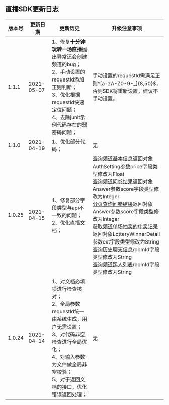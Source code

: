 ## 直播SDK更新日志

| 版本号 | 更新日期 | 更新历史 | 升级注意事项 |
| -- | -- | -- |  -- |
| 1.1.1 | 2021-05-07 | 1、修复**十分钟玩转一场直播**抛出异常还会创建频道的bug；<br /> 2、手动设置的requestId添加正则判断；<br /> 3、优化根据requestId快速定位问题；<br /> 4、去除junit示例代码存在的弱密码问题； | 手动设置的requestId需满足正则^[a-zA-Z0-9-_]{8,50}$，否则SDK将重新设置，建议不手动设置。 |
| 1.1.0 | 2021-04-19 | 1、优化部分代码； | 无 |
| 1.0.25 | 2021-04-15 | 1、修复部分字段类型与api不一致的问题；<br /> 2、优化直播文档； | [查询频道基本信息](/channelOperate?id=_5、查询频道基本信息)返回对象AuthSetting参数price字段类型修改为Float<br/>[查询频道问卷结果](/questionnaireService?id=_3、查询频道问卷结果)返回对象Answer参数score字段类型修改为Integer<br/>[分页查询问卷结果](/questionnaireService?id=_4、分页查询问卷结果)返回对象Answer参数score字段类型修改为Integer<br/>[获取频道单场抽奖的中奖记录](/lotteryService?id=_2、获取频道单场抽奖的中奖记录)返回对象LotteryWinnerDetail参数ext字段类型修改为String<br/>[查询历史聊天信息](/chatRoomService?id=_3、查询历史聊天信息)roomId字段类型修改为String<br/>[查询频道踢人列表](/chatRoomService?id=_6、查询频道踢人列表)roomId字段类型修改为String |
| 1.0.24 | 2021-04-14 | 1、对文档必填项进行检查核对；<br /> 2、全局参数requestId统一由系统生成，用户无需设置；<br /> 3、对代码非空检查进行全局优化；<br /> 4、对输入参数为文件做全局非空校验；<br /> 5、对于返回文档的接口，优化错误返回处理； |  无 |